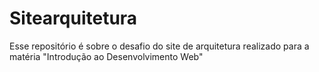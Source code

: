 # Sitearquitetura
Esse repositório é sobre o desafio do site de arquitetura realizado para a matéria "Introdução ao Desenvolvimento Web"
